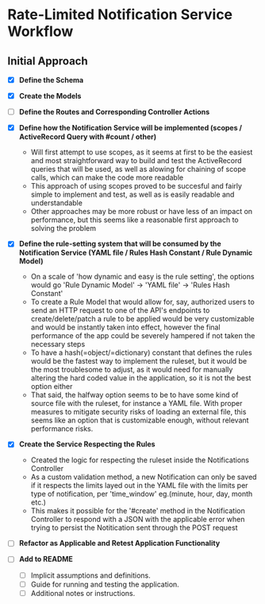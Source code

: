 # Rate-Limited Notification Service Workflow

## Initial Approach

- [x] **Define the Schema**

- [x] **Create the Models**

- [ ] **Define the Routes and Corresponding Controller Actions**

- [x] **Define how the Notification Service will be implemented (scopes / ActiveRecord Query with #count / other)**
  - Will first attempt to use scopes, as it seems at first to be the easiest and most straightforward way to build and test the ActiveRecord queries that will be used, as well as alowing for chaining of scope calls, which can make the code more readable
  - This approach of using scopes proved to be succesful and fairly simple to implement and test, as well as is easily readable and understandable
  - Other approaches may be more robust or have less of an impact on performance, but this seems like a reasonable first approach to solving the problem

- [x] **Define the rule-setting system that will be consumed by the Notification Service (YAML file / Rules Hash Constant / Rule Dynamic Model)**
  - On a scale of 'how dynamic and easy is the rule setting', the options would go 'Rule Dynamic Model' -> 'YAML file' -> 'Rules Hash Constant'
  - To create a Rule Model that would allow for, say, authorized users to send an HTTP request to one of the API's endpoints to create/delete/patch a rule to be applied would be very customizable and would be instantly taken into effect, however the final performance of the app could be severely hampered if not taken the necessary steps
  - To have a hash(=object/=dictionary) constant that defines the rules would be the fastest way to implement the ruleset, but it would be the most troublesome to adjust, as it would need for manually altering the hard coded value in the application, so it is not the best option either
  - That said, the halfway option seems to be to have some kind of source file with the ruleset, for instance a YAML file. With proper measures to mitigate security risks of loading an external file, this seems like an option that is customizable enough, without relevant performance risks.

- [x] **Create the Service Respecting the Rules**
  - Created the logic for respecting the ruleset inside the Notifications Controller
  - As a custom validation method, a new Notification can only be saved if it respects the limits layed out in the YAML file with the limits per type of notification, per 'time_window' eg.(minute, hour, day, month etc.)
  - This makes it possible for the '#create' method in the Notification Controller to respond with a JSON with the applicable error when trying to persist the Notitication sent through the POST request

- [ ] **Refactor as Applicable and Retest Application Functionality**

- [ ] **Add to README**
  - [ ] Implicit assumptions and definitions.
  - [ ] Guide for running and testing the application.
  - [ ] Additional notes or instructions.
